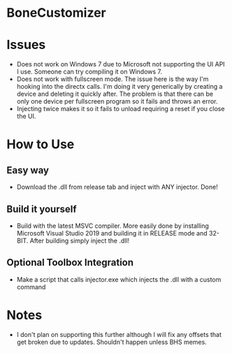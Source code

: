 # BoneCustomizer

# Issues
* Does not work on Windows 7 due to Microsoft not supporting the UI API I use. Someone can try compiling it on Windows 7.
* Does not work with fullscreen mode. The issue here is the way I'm hooking into the directx calls. I'm doing it very generically by creating a device and deleting it quickly after. The problem is that there can be only one device per fullscreen program so it fails and throws an error. 
* Injecting twice makes it so it fails to unload requiring a reset if you close the UI.

# How to Use

## Easy way
* Download the .dll from release tab and inject with ANY injector. Done!

## Build it yourself

* Build with the latest MSVC compiler. More easily done by installing Microsoft Visual Studio 2019 and building it in RELEASE mode and 32-BIT. After building simply inject the .dll!

## Optional Toolbox Integration
* Make a script that calls injector.exe which injects the .dll with a custom command

# Notes
* I don't plan on supporting this further although I will fix any offsets that get broken due to updates. Shouldn't happen unless BHS memes.
